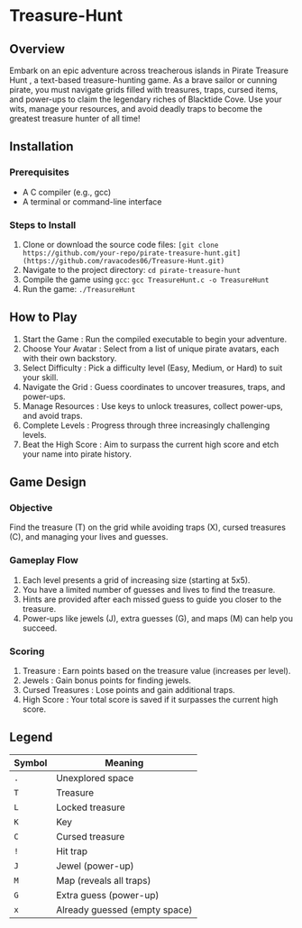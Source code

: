 # Treasure-Hunt
## Overview
Embark on an epic adventure across treacherous islands in Pirate Treasure Hunt , a text-based treasure-hunting game. As a brave sailor or cunning pirate, you must navigate grids filled with treasures, traps, cursed items, and power-ups to claim the legendary riches of Blacktide Cove. Use your wits, manage your resources, and avoid deadly traps to become the greatest treasure hunter of all time!

## Installation
### Prerequisites
- A C compiler (e.g., gcc)
- A terminal or command-line interface
### Steps to Install
1. Clone or download the source code files:
   `[git clone https://github.com/your-repo/pirate-treasure-hunt.git](https://github.com/ravacodes06/Treasure-Hunt.git)`
2. Navigate to the project directory:
   `cd pirate-treasure-hunt`
3. Compile the game using `gcc`:
   `gcc TreasureHunt.c -o TreasureHunt`
4. Run the game:
   `./TreasureHunt`

## How to Play
1. Start the Game : Run the compiled executable to begin your adventure.
2. Choose Your Avatar : Select from a list of unique pirate avatars, each with their own backstory.
3. Select Difficulty : Pick a difficulty level (Easy, Medium, or Hard) to suit your skill.
4. Navigate the Grid : Guess coordinates to uncover treasures, traps, and power-ups.
5. Manage Resources : Use keys to unlock treasures, collect power-ups, and avoid traps.
6. Complete Levels : Progress through three increasingly challenging levels.
7. Beat the High Score : Aim to surpass the current high score and etch your name into pirate history.

## Game Design

### Objective
Find the treasure (T) on the grid while avoiding traps (X), cursed treasures (C), and managing your lives and guesses.

### Gameplay Flow
1. Each level presents a grid of increasing size (starting at 5x5).
2. You have a limited number of guesses and lives to find the treasure.
3. Hints are provided after each missed guess to guide you closer to the treasure.
4. Power-ups like jewels (J), extra guesses (G), and maps (M) can help you succeed.
   
### Scoring
1. Treasure : Earn points based on the treasure value (increases per level).
2. Jewels : Gain bonus points for finding jewels.
3. Cursed Treasures : Lose points and gain additional traps.
4. High Score : Your total score is saved if it surpasses the current high score.

## Legend

| Symbol | Meaning                  |
|--------|--------------------------|
| `.`    | Unexplored space         |
| `T`    | Treasure                 |
| `L`    | Locked treasure          |
| `K`    | Key                      |
| `C`    | Cursed treasure          |
| `!`    | Hit trap                 |
| `J`    | Jewel (power-up)         |
| `M`    | Map (reveals all traps)  |
| `G`    | Extra guess (power-up)   |
| `x`    | Already guessed (empty space) |
